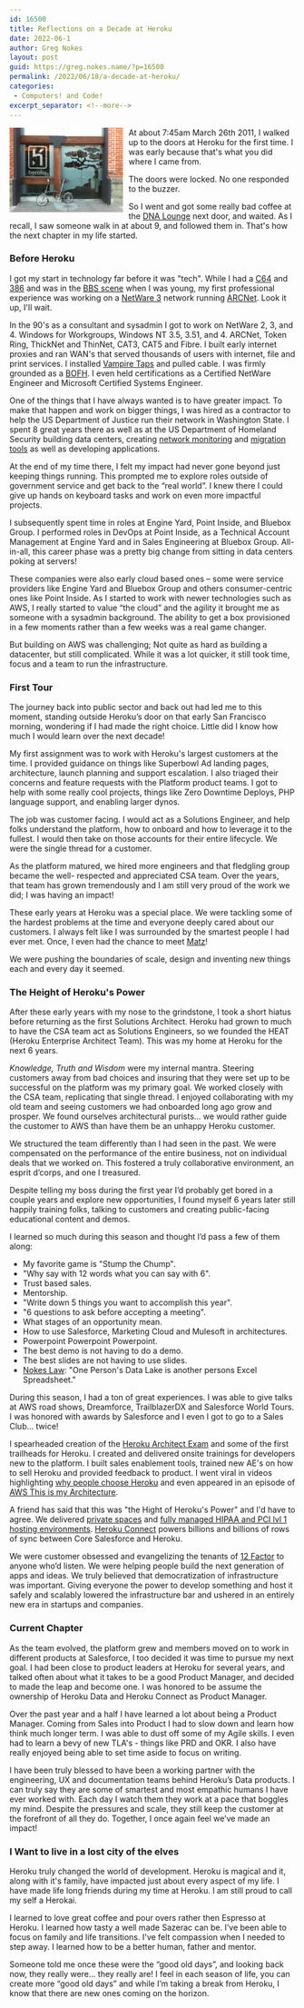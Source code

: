 ```yaml
---
id: 16500
title: Reflections on a Decade at Heroku
date: 2022-06-1
author: Greg Nokes
layout: post
guid: https://greg.nokes.name/?p=16500
permalink: /2022/06/18/a-decade-at-heroku/
categories:
 - Computers! and Code!
excerpt_separator: <!--more-->
---
```


<img src="/wp-content/uploads/2022/06/Doors.JPG" width="200" alt="glass doors with bonasi tree etched" style="float: left; padding: 0 10px 10px 0;"> At about 7:45am March 26th 2011, I walked up to the doors at Heroku for the first time. I was early because that's what you did where I came from.

The doors were locked. No one responded to the buzzer.

So I went and got some really bad coffee at the [DNA Lounge](https://www.dnalounge.com) next door, and waited. As I recall, I saw someone walk in at about 9, and followed them in. That's how the next chapter in my life started.

<!--more-->

<h3>Before Heroku</h3>

I got my start in technology far before it was "tech". While I had a [C64](https://en.wikipedia.org/wiki/Commodore_64) and [386](https://en.wikipedia.org/wiki/I386) and was in the [BBS scene](http://bbslist.textfiles.com/559/oldschool.html) when I was young, my first professional experience was working on a [NetWare 3](https://en.wikipedia.org/wiki/NetWare) network running [ARCNet](https://en.wikipedia.org/wiki/ARCNET). Look it up, I'll wait.

In the 90's as a consultant and sysadmin I got to work on NetWare 2, 3, and 4. Windows for Workgroups, Windows NT 3.5, 3.51, and 4. ARCNet, Token Ring, ThickNet and ThinNet, CAT3, CAT5 and Fibre. I built early internet proxies and ran WAN's that served thousands of users with internet, file and print services. I installed [Vampire Taps](https://en.wikipedia.org/wiki/Vampire_tap) and pulled cable. I was firmly grounded as a [BOFH](http://www.bofharchive.com). I even held certifications as a Certified NetWare Engineer and Microsoft Certified Systems Engineer.

One of the things that I have always wanted is to have greater impact. To make that happen and work on bigger things, I was hired as a contractor to help the US Department of Justice run their network in Washington State. I spent 8 great years there as well as at the US Department of Homeland Security building data centers, creating [network monitoring](https://github.com/tsykoduk/CondorNG) and [migration tools](https://github.com/tsykoduk/sync_script) as well as developing applications.

At the end of my time there, I felt my impact had never gone beyond just keeping things running. This prompted me to explore roles outside of government service and get back to the “real world”. I knew there I could give up hands on keyboard tasks and work on even more impactful projects.

I subsequently spent time in roles at Engine Yard, Point Inside, and Bluebox Group. I performed roles in DevOps at Point Inside, as a Technical Account Management at Engine Yard and in Sales Engineering at Bluebox Group. All-in-all, this career phase was a pretty big change from sitting in data centers poking at servers! 

These companies were also early cloud based ones – some were service providers like Engine Yard and Bluebox Group and others consumer-centric ones like Point Inside. As I started to work with newer technologies such as AWS, I really started to value “the cloud” and the agility it brought me as someone with a sysadmin background. The ability to get a box provisioned in a few moments rather than a few weeks was a real game changer.

But building on AWS was challenging; Not quite as hard as building a datacenter, but still 
complicated. While it was a lot quicker, it still took time, focus and a team to run the 
infrastructure.

<h3>First Tour</h3>

The journey back into public sector and back out had led me to this moment, standing outside Heroku’s door on that early San Francisco morning, wondering if I had made the right choice. Little did I know how much I would learn over the next decade! 

My first assignment was to work with Heroku's largest customers at the time. I provided 
guidance on things like Superbowl Ad landing pages, architecture, launch planning and support escalation. I also triaged their concerns and feature requests with the Platform product teams. I got to help with some really cool projects, things like Zero Downtime Deploys, PHP language support, and enabling larger dynos.

The job was customer facing. I would act as a Solutions Engineer, and help folks understand the platform, how to onboard and how to leverage it to the fullest. I would then take on those accounts for their entire lifecycle. We were the single thread for a customer. 

As the platform matured, we hired more engineers and that fledgling group became the well-
respected and appreciated CSA team. Over the years, that team has grown tremendously and I 
am still very proud of the work we did; I was having an impact! 

These early years at Heroku was a special place. We were tackling some of the hardest 
problems at the time and everyone deeply cared about our customers. I always felt like I was 
surrounded by the smartest people I had ever met. Once, I even had the chance to meet [Matz](https://www.ruby-lang.org/en/about/)!
 
We were pushing the boundaries of scale, design and inventing new things each and every day 
it seemed.

<h3>The Height of Heroku's Power</h3>

After these early years with my nose to the grindstone, I took a short hiatus before returning as the first Solutions Architect. Heroku had grown to much to have the CSA team act as Solutions Engineers, so we founded the HEAT (Heroku Enterprise Architect Team). This was my home at Heroku for the next 6 years.

*Knowledge, Truth and Wisdom* were my internal mantra. Steering customers away from bad choices and insuring that they were set up to be successful on the platform was my primary goal. We worked closely with the CSA team, replicating that single thread. I enjoyed collaborating with my old team and seeing customers we had onboarded long ago grow and prosper. We found ourselves architectural purists... we would rather guide the customer to AWS than have them be an unhappy Heroku customer.

We structured the team differently than I had seen in the past. We were compensated on the performance of the entire business, not on individual deals that we worked on. This fostered a truly collaborative environment, an esprit d’corps, and one I treasured. 

Despite telling my boss during the first year I’d probably get bored in a couple years and explore new opportunities, I found myself 6 years later still happily training folks, talking to customers and creating public-facing educational content and demos.

I learned so much during this season and thought I’d pass a few of them along:

* My favorite game is "Stump the Chump". 
* "Why say with 12 words what you can say with 6". 
* Trust based sales. 
* Mentorship. 
* "Write down 5 things you want to accomplish this year". 
* "6 questions to ask before accepting a meeting". 
* What stages of an opportunity mean. 
* How to use Salesforce, Marketing Cloud and Mulesoft in architectures.
* Powerpoint Powerpoint Powerpoint.
* The best demo is not having to do a demo.
* The best slides are not having to use slides.
* [Nokes Law](https://greg.nokes.name/2019/10/09/thoughts-on-data-lakes/): "One Person's Data Lake is another persons Excel Spreadsheet."

During this season, I had a ton of great experiences. I was able to give talks at AWS road shows, Dreamforce, TrailblazerDX and Salesforce World Tours. I was honored with awards by Salesforce and I even I got to go to a Sales Club... twice!

I spearheaded creation of the [Heroku Architect Exam](https://trailhead.salesforce.com/en/credentials/herokuarchitect) and some of the first trailheads for Heroku. I created and delivered onsite trainings for developers new to the platform. I built sales enablement tools, trained new AE's on how to sell Heroku and provided feedback to product. I went viral in videos highlighting [why people choose Heroku](https://greg.nokes.name/2020/09/16/condos-and-lumberjacks/) and even appeared in an episode of [AWS This is my Architecture](https://www.linkedin.com/feed/update/urn:li:activity:6272509374988718080/).

A friend has said that this was "the Hight of Heroku's Power" and I'd have to agree. We delivered [private spaces](https://www.heroku.com/private-spaces) and [fully managed HIPAA and PCI lvl 1 hosting environments](https://www.heroku.com/shield). [Heroku Connect](https://www.heroku.com/connect) powers billions and billions of rows of sync between Core Salesforce and Heroku.

We were customer obsessed and evangelizing the tenants of [12 Factor](https://12factor.net) to anyone who’d listen. We were helping people build the next generation of apps and ideas. We truly believed that democratization of infrastructure was important. Giving everyone the power to develop something and host it safely and scalably lowered the infrastructure bar and ushered in an entirely new era in startups and companies.

<h3>Current Chapter</h3>

As the team evolved, the platform grew and members moved on to work in different products at Salesforce, I too decided it was time to pursue my next goal. I had been close to product leaders at Heroku for several years, and talked often about what it takes to be a good Product Manager, and decided to made the leap and become one. I was honored to be assume the ownership of Heroku Data and Heroku Connect as Product Manager.

Over the past year and a half I have learned a lot about being a Product Manager. Coming from Sales into Product I had to slow down and learn how think much longer term. I was able to dust off some of my Agile skills. I even had to learn a bevy of new TLA's - things like PRD and OKR. I also have really enjoyed being able to set time aside to focus on writing.

I have been truly blessed to have been a working partner with the engineering, UX and documentation teams behind Heroku’s Data products. I can truly say they are some of smartest and most empathic humans I have ever worked with. Each day I watch them they work at a pace that boggles my mind. Despite the pressures and scale, they still keep the customer at the forefront of all they do. Together, I once again feel we’ve made an impact! 

<h3>I Want to live in a lost city of the elves</h3>

Heroku truly changed the world of development. Heroku is magical and it, along with it's family, have impacted just about every aspect of my life. I have made life long friends during my time at Heroku. I am still proud to call my self a Herokai.

I learned to love great coffee and pour overs rather then Espresso at Heroku. I learned how tasty a well made Sazerac can be. I’ve been able to focus on family and life transitions. I've felt compassion when I needed to step away. I learned how to be a better human, father and mentor. 

Someone told me once these were the “good old days”, and looking back now, they really were... they really are! I feel in each season of life, you can create more “good old days” and while I’m taking a break from Heroku, I know that there are new ones coming on the horizon. 
 